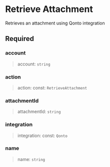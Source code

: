 # Retrieve Attachment

Retrieves an attachment using Qonto integration

## Required

### account

>account: `string`

### action

>action: const: `RetrieveAttachment`

### attachmentId

>attachmentId: `string`

### integration

>integration: const: `Qonto`

### name

>name: `string`


